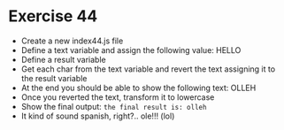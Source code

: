 # Exercise 44

- Create a new index44.js file
- Define a text variable and assign the following value: HELLO
- Define a result variable
- Get each char from the text variable and revert the text assigning it to the result variable
- At the end you should be able to show the following text: OLLEH
- Once you reverted the text, transform it to lowercase
- Show the final output: `the final result is: olleh`
- It kind of sound spanish, right?.. ole!!! (lol)
